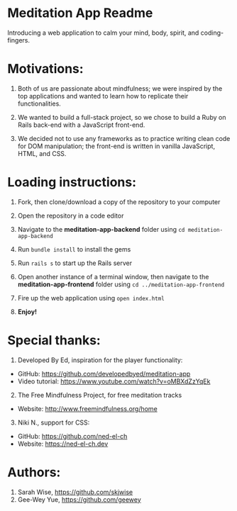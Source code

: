 # Meditation App Readme

Introducing a web application to calm your mind, body, spirit, and coding-fingers.

# Motivations:

1. Both of us are passionate about mindfulness; we were inspired by the top applications and wanted to learn how to replicate their functionalities.

2. We wanted to build a full-stack project, so we chose to build a Ruby on Rails back-end with a JavaScript front-end.

3. We decided not to use any frameworks as to practice writing clean code for DOM manipulation; the front-end is written in vanilla JavaScript, HTML, and CSS.

# Loading instructions:

1. Fork, then clone/download a copy of the repository to your computer

2. Open the repository in a code editor

3. Navigate to the **meditation-app-backend** folder using `cd meditation-app-backend`

4. Run `bundle install` to install the gems

5. Run `rails s` to start up the Rails server

6. Open another instance of a terminal window, then navigate to the **meditation-app-frontend** folder using `cd ../meditation-app-frontend`

7. Fire up the web application using `open index.html`

8. **Enjoy!**

# Special thanks:

1. Developed By Ed, inspiration for the player functionality:

- GitHub: https://github.com/developedbyed/meditation-app
- Video tutorial: https://www.youtube.com/watch?v=oMBXdZzYqEk

2. The Free Mindfulness Project, for free meditation tracks

- Website: http://www.freemindfulness.org/home

3. Niki N., support for CSS:

- GitHub: https://github.com/ned-el-ch
- Website: https://ned-el-ch.dev

# Authors:

1. Sarah Wise, https://github.com/skjwise
2. Gee-Wey Yue, https://github.com/geewey
